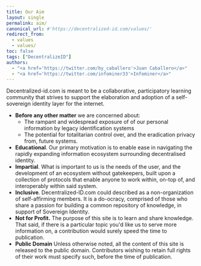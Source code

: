 ```yaml
---
title: Our Aim
layout: single
permalink: aim/
canonical_url: #'https://decentralized-id.com/values/'
redirect_from: 
  - values
  - values/
toc: false
tags: ["DecentralizeID"]
authors:
  - "<a href='https://twitter.com/by_caballero'>Juan Caballero</a>"
  - "<a href='https://twitter.com/infominer33'>Infominer</a>"
---
```


Decentralized-id.com is meant to be a collaborative, participatory learning community that strives to support the elaboration and adoption of a self-sovereign identity layer for the internet. 

- **Before any other matter** we are concerned about: 
  - The rampant and widespread exposure of of our personal information by legacy identification systems
  - The potential for totalitarian control over, and the eradication privacy from, future systems.
- **Educational**.  Our primary motivation is to enable ease in navigating the rapidly expanding information ecosystem surrounding decentralised identity. 
- **Impartial**. What is important to us is the needs of the user, and the development of an ecosystem without gatekeepers, built upon a collection of protocols that enable anyone to work within, on-top of, and interoperably within said system.
- **Inclusive**.  Decentralized-ID.com could described as a non-organization of self-affirming members. It is a do-ocracy, comprised of those who share a passion for building a common repository of knowledge, in support of Sovereign Identity. 
- **Not for Profit.**  The purpose of this site is to learn and share knowledge. That said, if there is a particular topic you'd like us to serve more information on, a contribution would surely speed the time to publication.
- **Public Domain** Unless otherwise noted, all the content of this site is released to the public domain. Contributors wishing to retain full rights of their work must specify such, before the time of publication.